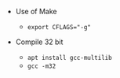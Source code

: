
* Use of Make
  * `export CFLAGS="-g"`

* Compile 32 bit
  * `apt install gcc-multilib`
  * `gcc -m32`
